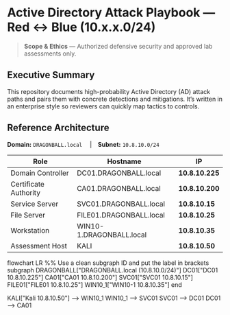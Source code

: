 # Active Directory Attack Playbook — Red ↔ Blue (10.x.x.0/24)

> **Scope & Ethics** — Authorized defensive security and approved lab assessments only.

## Executive Summary
This repository documents high-probability Active Directory (AD) attack paths and pairs them with concrete detections and mitigations. It’s written in an enterprise style so reviewers can quickly map tactics to controls.

## Reference Architecture
**Domain:** `DRAGONBALL.local`  | **Subnet:** `10.8.10.0/24`

| Role | Hostname | IP |
|---|---|---|
| Domain Controller | DC01.DRAGONBALL.local | **10.8.10.225** |
| Certificate Authority | CA01.DRAGONBALL.local | **10.8.10.200** |
| Service Server | SVC01.DRAGONBALL.local | **10.8.10.15** |
| File Server | FILE01.DRAGONBALL.local | **10.8.10.25** |
| Workstation | WIN10-1.DRAGONBALL.local | **10.8.10.35** |
| Assessment Host | KALI | **10.8.10.50** |

flowchart LR
  %% Use a clean subgraph ID and put the label in brackets
  subgraph DRAGONBALL["DRAGONBALL.local (10.8.10.0/24)"]
    DC01["DC01 10.8.10.225"]
    CA01["CA01 10.8.10.200"]
    SVC01["SVC01 10.8.10.15"]
    FILE01["FILE01 10.8.10.25"]
    WIN10_1["WIN10-1 10.8.10.35"]
  end

  KALI["Kali 10.8.10.50"] --> WIN10_1
  WIN10_1 --> SVC01
  SVC01 --> DC01
  DC01 --> CA01

